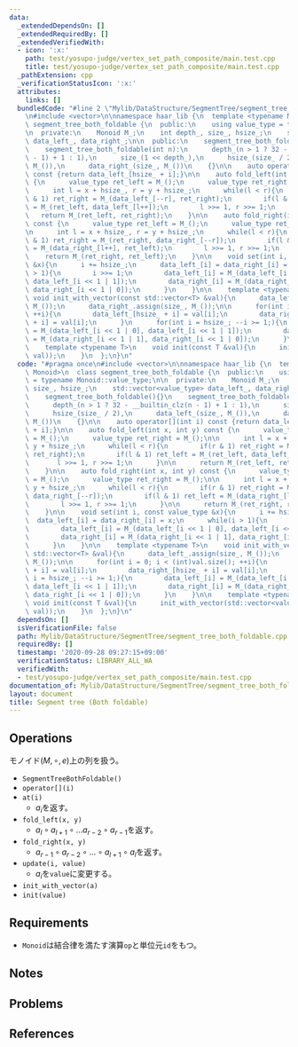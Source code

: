 ```yaml
---
data:
  _extendedDependsOn: []
  _extendedRequiredBy: []
  _extendedVerifiedWith:
  - icon: ':x:'
    path: test/yosupo-judge/vertex_set_path_composite/main.test.cpp
    title: test/yosupo-judge/vertex_set_path_composite/main.test.cpp
  _pathExtension: cpp
  _verificationStatusIcon: ':x:'
  attributes:
    links: []
  bundledCode: "#line 2 \"Mylib/DataStructure/SegmentTree/segment_tree_both_foldable.cpp\"\
    \n#include <vector>\n\nnamespace haar_lib {\n  template <typename Monoid>\n  class\
    \ segment_tree_both_foldable {\n  public:\n    using value_type = typename Monoid::value_type;\n\
    \n  private:\n    Monoid M_;\n    int depth_, size_, hsize_;\n    std::vector<value_type>\
    \ data_left_, data_right_;\n\n  public:\n    segment_tree_both_foldable(){}\n\
    \    segment_tree_both_foldable(int n):\n      depth_(n > 1 ? 32 - __builtin_clz(n\
    \ - 1) + 1 : 1),\n      size_(1 << depth_),\n      hsize_(size_ / 2),\n      data_left_(size_,\
    \ M_()),\n      data_right_(size_, M_())\n    {}\n\n    auto operator[](int i)\
    \ const {return data_left_[hsize_ + i];}\n\n    auto fold_left(int x, int y) const\
    \ {\n      value_type ret_left = M_();\n      value_type ret_right = M_();\n\n\
    \      int l = x + hsize_, r = y + hsize_;\n      while(l < r){\n        if(r\
    \ & 1) ret_right = M_(data_left_[--r], ret_right);\n        if(l & 1) ret_left\
    \ = M_(ret_left, data_left_[l++]);\n        l >>= 1, r >>= 1;\n      }\n\n   \
    \   return M_(ret_left, ret_right);\n    }\n\n    auto fold_right(int x, int y)\
    \ const {\n      value_type ret_left = M_();\n      value_type ret_right = M_();\n\
    \n      int l = x + hsize_, r = y + hsize_;\n      while(l < r){\n        if(r\
    \ & 1) ret_right = M_(ret_right, data_right_[--r]);\n        if(l & 1) ret_left\
    \ = M_(data_right_[l++], ret_left);\n        l >>= 1, r >>= 1;\n      }\n\n  \
    \    return M_(ret_right, ret_left);\n    }\n\n    void set(int i, const value_type\
    \ &x){\n      i += hsize_;\n      data_left_[i] = data_right_[i] = x;\n      while(i\
    \ > 1){\n        i >>= 1;\n        data_left_[i] = M_(data_left_[i << 1 | 0],\
    \ data_left_[i << 1 | 1]);\n        data_right_[i] = M_(data_right_[i << 1 | 1],\
    \ data_right_[i << 1 | 0]);\n      }\n    }\n\n    template <typename T>\n   \
    \ void init_with_vector(const std::vector<T> &val){\n      data_left_.assign(size_,\
    \ M_());\n      data_right_.assign(size_, M_());\n\n      for(int i = 0; i < (int)val.size();\
    \ ++i){\n        data_left_[hsize_ + i] = val[i];\n        data_right_[hsize_\
    \ + i] = val[i];\n      }\n      for(int i = hsize_; --i >= 1;){\n        data_left_[i]\
    \ = M_(data_left_[i << 1 | 0], data_left_[i << 1 | 1]);\n        data_right_[i]\
    \ = M_(data_right_[i << 1 | 1], data_right_[i << 1 | 0]);\n      }\n    }\n\n\
    \    template <typename T>\n    void init(const T &val){\n      init_with_vector(std::vector<value_type>(hsize_,\
    \ val));\n    }\n  };\n}\n"
  code: "#pragma once\n#include <vector>\n\nnamespace haar_lib {\n  template <typename\
    \ Monoid>\n  class segment_tree_both_foldable {\n  public:\n    using value_type\
    \ = typename Monoid::value_type;\n\n  private:\n    Monoid M_;\n    int depth_,\
    \ size_, hsize_;\n    std::vector<value_type> data_left_, data_right_;\n\n  public:\n\
    \    segment_tree_both_foldable(){}\n    segment_tree_both_foldable(int n):\n\
    \      depth_(n > 1 ? 32 - __builtin_clz(n - 1) + 1 : 1),\n      size_(1 << depth_),\n\
    \      hsize_(size_ / 2),\n      data_left_(size_, M_()),\n      data_right_(size_,\
    \ M_())\n    {}\n\n    auto operator[](int i) const {return data_left_[hsize_\
    \ + i];}\n\n    auto fold_left(int x, int y) const {\n      value_type ret_left\
    \ = M_();\n      value_type ret_right = M_();\n\n      int l = x + hsize_, r =\
    \ y + hsize_;\n      while(l < r){\n        if(r & 1) ret_right = M_(data_left_[--r],\
    \ ret_right);\n        if(l & 1) ret_left = M_(ret_left, data_left_[l++]);\n \
    \       l >>= 1, r >>= 1;\n      }\n\n      return M_(ret_left, ret_right);\n\
    \    }\n\n    auto fold_right(int x, int y) const {\n      value_type ret_left\
    \ = M_();\n      value_type ret_right = M_();\n\n      int l = x + hsize_, r =\
    \ y + hsize_;\n      while(l < r){\n        if(r & 1) ret_right = M_(ret_right,\
    \ data_right_[--r]);\n        if(l & 1) ret_left = M_(data_right_[l++], ret_left);\n\
    \        l >>= 1, r >>= 1;\n      }\n\n      return M_(ret_right, ret_left);\n\
    \    }\n\n    void set(int i, const value_type &x){\n      i += hsize_;\n    \
    \  data_left_[i] = data_right_[i] = x;\n      while(i > 1){\n        i >>= 1;\n\
    \        data_left_[i] = M_(data_left_[i << 1 | 0], data_left_[i << 1 | 1]);\n\
    \        data_right_[i] = M_(data_right_[i << 1 | 1], data_right_[i << 1 | 0]);\n\
    \      }\n    }\n\n    template <typename T>\n    void init_with_vector(const\
    \ std::vector<T> &val){\n      data_left_.assign(size_, M_());\n      data_right_.assign(size_,\
    \ M_());\n\n      for(int i = 0; i < (int)val.size(); ++i){\n        data_left_[hsize_\
    \ + i] = val[i];\n        data_right_[hsize_ + i] = val[i];\n      }\n      for(int\
    \ i = hsize_; --i >= 1;){\n        data_left_[i] = M_(data_left_[i << 1 | 0],\
    \ data_left_[i << 1 | 1]);\n        data_right_[i] = M_(data_right_[i << 1 | 1],\
    \ data_right_[i << 1 | 0]);\n      }\n    }\n\n    template <typename T>\n   \
    \ void init(const T &val){\n      init_with_vector(std::vector<value_type>(hsize_,\
    \ val));\n    }\n  };\n}\n"
  dependsOn: []
  isVerificationFile: false
  path: Mylib/DataStructure/SegmentTree/segment_tree_both_foldable.cpp
  requiredBy: []
  timestamp: '2020-09-28 09:27:15+09:00'
  verificationStatus: LIBRARY_ALL_WA
  verifiedWith:
  - test/yosupo-judge/vertex_set_path_composite/main.test.cpp
documentation_of: Mylib/DataStructure/SegmentTree/segment_tree_both_foldable.cpp
layout: document
title: Segment tree (Both foldable)
---
```


## Operations
モノイド$(M, \circ, e)$上の列を扱う。
- `SegmentTreeBothFoldable()`
- `operator[](i)`
- `at(i)`
	- $a_i$を返す。
- `fold_left(x, y)`
	- $a_l \circ a_{l+1} \circ \ldots a_{r-2} \circ a_{r-1}$を返す。
- `fold_right(x, y)`
	- $a_{r-1} \circ a_{r-2} \circ \ldots \circ a_{l+1} \circ a_l$を返す。
- `update(i, value)`
	- $a_i$を`value`に変更する。
- `init_with_vector(a)`
- `init(value)`

## Requirements

- `Monoid`は結合律を満たす演算`op`と単位元`id`をもつ。

## Notes

## Problems

## References

